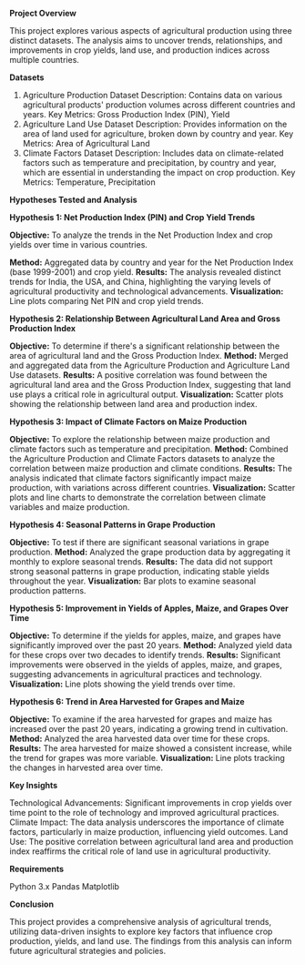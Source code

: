 **Project Overview**

This project explores various aspects of agricultural production using three distinct datasets. The analysis aims to uncover trends, relationships, and improvements in crop yields, land use, and production indices across multiple countries.

**Datasets**

1. Agriculture Production Dataset
Description: Contains data on various agricultural products' production volumes across different countries and years.
Key Metrics: Gross Production Index (PIN), Yield
2. Agriculture Land Use Dataset
Description: Provides information on the area of land used for agriculture, broken down by country and year.
Key Metrics: Area of Agricultural Land
3. Climate Factors Dataset
Description: Includes data on climate-related factors such as temperature and precipitation, by country and year, which are essential in understanding the impact on crop production.
Key Metrics: Temperature, Precipitation

**Hypotheses Tested and Analysis**

**Hypothesis 1: Net Production Index (PIN) and Crop Yield Trends**

**Objective:** To analyze the trends in the Net Production Index and crop yields over time in various countries.

**Method:** Aggregated data by country and year for the Net Production Index (base 1999-2001) and crop yield.
**Results:** The analysis revealed distinct trends for India, the USA, and China, highlighting the varying levels of agricultural productivity and technological advancements.
**Visualization:** Line plots comparing Net PIN and crop yield trends.

**Hypothesis 2: Relationship Between Agricultural Land Area and Gross Production Index**

**Objective:** To determine if there's a significant relationship between the area of agricultural land and the Gross Production Index.
**Method:** Merged and aggregated data from the Agriculture Production and Agriculture Land Use datasets.
**Results:** A positive correlation was found between the agricultural land area and the Gross Production Index, suggesting that land use plays a critical role in agricultural output.
**Visualization:** Scatter plots showing the relationship between land area and production index.

**Hypothesis 3: Impact of Climate Factors on Maize Production**

**Objective:** To explore the relationship between maize production and climate factors such as temperature and precipitation.
**Method:** Combined the Agriculture Production and Climate Factors datasets to analyze the correlation between maize production and climate conditions.
**Results:** The analysis indicated that climate factors significantly impact maize production, with variations across different countries.
**Visualization:** Scatter plots and line charts to demonstrate the correlation between climate variables and maize production.

**Hypothesis 4: Seasonal Patterns in Grape Production**

**Objective:** To test if there are significant seasonal variations in grape production.
**Method:** Analyzed the grape production data by aggregating it monthly to explore seasonal trends.
**Results:** The data did not support strong seasonal patterns in grape production, indicating stable yields throughout the year.
**Visualization:** Bar plots to examine seasonal production patterns.

**Hypothesis 5: Improvement in Yields of Apples, Maize, and Grapes Over Time**

**Objective:** To determine if the yields for apples, maize, and grapes have significantly improved over the past 20 years.
**Method:** Analyzed yield data for these crops over two decades to identify trends.
**Results:** Significant improvements were observed in the yields of apples, maize, and grapes, suggesting advancements in agricultural practices and technology.
**Visualization:** Line plots showing the yield trends over time.

**Hypothesis 6: Trend in Area Harvested for Grapes and Maize**

**Objective:** To examine if the area harvested for grapes and maize has increased over the past 20 years, indicating a growing trend in cultivation.
**Method:** Analyzed the area harvested data over time for these crops.
**Results:** The area harvested for maize showed a consistent increase, while the trend for grapes was more variable.
**Visualization:** Line plots tracking the changes in harvested area over time.

**Key Insights**

Technological Advancements: Significant improvements in crop yields over time point to the role of technology and improved agricultural practices.
Climate Impact: The data analysis underscores the importance of climate factors, particularly in maize production, influencing yield outcomes.
Land Use: The positive correlation between agricultural land area and production index reaffirms the critical role of land use in agricultural productivity.

**Requirements**

Python 3.x
Pandas
Matplotlib

**Conclusion**

This project provides a comprehensive analysis of agricultural trends, utilizing data-driven insights to explore key factors that influence crop production, yields, and land use. The findings from this analysis can inform future agricultural strategies and policies.
